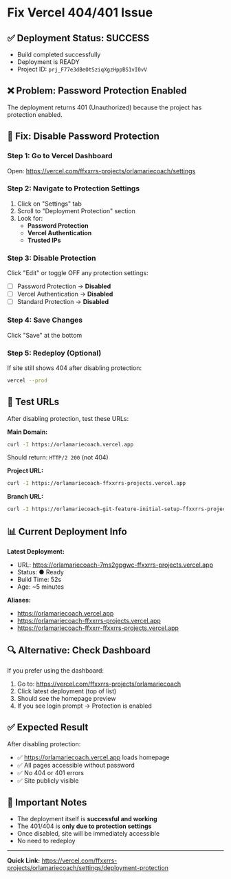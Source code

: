 # Fix Vercel 404/401 Issue

## ✅ Deployment Status: SUCCESS
- Build completed successfully
- Deployment is READY
- Project ID: `prj_F77e3dBeOtSziqXgzHppBS1vI0vV`

## ❌ Problem: Password Protection Enabled

The deployment returns 401 (Unauthorized) because the project has protection enabled.

## 🔧 Fix: Disable Password Protection

### Step 1: Go to Vercel Dashboard
Open: https://vercel.com/ffxxrrs-projects/orlamariecoach/settings

### Step 2: Navigate to Protection Settings
1. Click on "Settings" tab
2. Scroll to "Deployment Protection" section
3. Look for:
   - **Password Protection**
   - **Vercel Authentication**
   - **Trusted IPs**

### Step 3: Disable Protection
Click "Edit" or toggle OFF any protection settings:
- [ ] Password Protection → **Disabled**
- [ ] Vercel Authentication → **Disabled**
- [ ] Standard Protection → **Disabled**

### Step 4: Save Changes
Click "Save" at the bottom

### Step 5: Redeploy (Optional)
If site still shows 404 after disabling protection:
```bash
vercel --prod
```

## 🧪 Test URLs

After disabling protection, test these URLs:

**Main Domain:**
```bash
curl -I https://orlamariecoach.vercel.app
```
Should return: `HTTP/2 200` (not 404)

**Project URL:**
```bash
curl -I https://orlamariecoach-ffxxrrs-projects.vercel.app
```

**Branch URL:**
```bash
curl -I https://orlamariecoach-git-feature-initial-setup-ffxxrrs-projects.vercel.app
```

## 📊 Current Deployment Info

**Latest Deployment:**
- URL: https://orlamariecoach-7ms2gpgwc-ffxxrrs-projects.vercel.app
- Status: ● Ready
- Build Time: 52s
- Age: ~5 minutes

**Aliases:**
- https://orlamariecoach.vercel.app
- https://orlamariecoach-ffxxrrs-projects.vercel.app
- https://orlamariecoach-ffxxrr-ffxxrrs-projects.vercel.app

## 🔍 Alternative: Check Dashboard

If you prefer using the dashboard:

1. Go to: https://vercel.com/ffxxrrs-projects/orlamariecoach
2. Click latest deployment (top of list)
3. Should see the homepage preview
4. If you see login prompt → Protection is enabled

## ✅ Expected Result

After disabling protection:
- ✅ https://orlamariecoach.vercel.app loads homepage
- ✅ All pages accessible without password
- ✅ No 404 or 401 errors
- ✅ Site publicly visible

## 🚨 Important Notes

- The deployment itself is **successful and working**
- The 401/404 is **only due to protection settings**
- Once disabled, site will be immediately accessible
- No need to redeploy

---

**Quick Link:** https://vercel.com/ffxxrrs-projects/orlamariecoach/settings/deployment-protection
